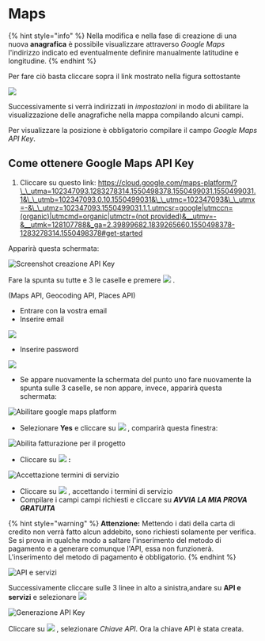 # Maps

{% hint style="info" %}
Nella modifica e nella fase di creazione di una nuova **anagrafica** è possibile visualizzare attraverso _Google Maps_ l'indirizzo indicato ed eventualmente definire manualmente latitudine e longitudine.
{% endhint %}

Per fare ciò basta cliccare sopra il link mostrato nella figura sottostante

![](https://firebasestorage.googleapis.com/v0/b/gitbook-x-prod.appspot.com/o/spaces%2F-LZJeLg23eVDvrCv74U7-887967055%2Fuploads%2FBRVHan5ta23dwqYu6Mgw%2Ffile.png?alt=media)

Successivamente si verrà indirizzati in _impostazioni_ in modo di abilitare la visualizzazione delle anagrafiche nella mappa compilando alcuni campi.

Per visualizzare la posizione è obbligatorio compilare il campo _Google Maps API Key_.

## Come ottenere Google Maps API Key

1. Cliccare su questo link: [https://cloud.google.com/maps-platform/?\_\_utma=102347093.1283278314.1550498378.1550499031.1550499031.1&\_\_utmb=102347093.0.10.1550499031&\_\_utmc=102347093&\_\_utmx=-&\_\_utmz=102347093.1550499031.1.1.utmcsr=google|utmccn=(organic)|utmcmd=organic|utmctr=(not provided)&\_\_utmv=-&\_\_utmk=128107788&\_ga=2.39899682.1839265660.1550498378-1283278314.1550498378#get-started](https://cloud.google.com/maps-platform/?\_\_utma=102347093.1283278314.1550498378.1550499031.1550499031.1&\_\_utmb=102347093.0.10.1550499031&\_\_utmc=102347093&\_\_utmx=-&\_\_utmz=102347093.1550499031.1.1.utmcsr=google%7Cutmccn=%28organic%29%7Cutmcmd=organic%7Cutmctr=%28not%20provided%29&\_\_utmv=-&\_\_utmk=128107788&\_ga=2.39899682.1839265660.1550498378-1283278314.1550498378#get-started)

Apparirà questa schermata:

![Screenshot creazione API Key](../../.gitbook/assets/GooglePlatform1.PNG)

Fare la spunta su tutte e 3 le caselle e premere ![](../../.gitbook/assets/Continua.PNG) .

(Maps API, Geocoding API, Places API)

* Entrare con la vostra email
* Inserire email

![](<../../.gitbook/assets/email (4) (4) (4) (4).PNG>)

* Inserire password

![](<../../.gitbook/assets/password (3).PNG>)

* Se appare nuovamente la schermata del punto uno fare nuovamente la spunta sulle 3 caselle, se non appare, invece, apparirà questa schermata:

![Abilitare google maps platform](../../.gitbook/assets/Progetto.PNG)

* Selezionare **Yes** e cliccare su ![](../../.gitbook/assets/next.PNG) , comparirà questa finestra:

![Abilita fatturazione per il progetto](../../.gitbook/assets/Fatturazione.PNG)

* Cliccare su ![](../../.gitbook/assets/Creaccountdifatturazione.PNG) **:**

![Accettazione termini di servizio](../../.gitbook/assets/1di2.PNG)

* Cliccare su ![](../../.gitbook/assets/AccettaEContinua.PNG) , accettando i termini di servizio
* Compilare i campi campi richiesti e cliccare su _**AVVIA LA MIA PROVA GRATUITA**_

{% hint style="warning" %}
**Attenzione:** Mettendo i dati della carta di credito non verrà fatto alcun addebito, sono richiesti solamente per verifica. Se si prova in qualche modo a saltare l'inserimento del metodo di pagamento e a generare comunque l'API, essa non funzionerà. L'inserimento del metodo di pagamento è obbligatorio.
{% endhint %}

![API e servizi](../../.gitbook/assets/ApiEServizi.PNG)

Successivamente cliccare sulle 3 linee in alto a sinistra,andare su **API e servizi** e selezionare ![](<../../.gitbook/assets/credenziali (1) (2) (1).PNG>)

![Generazione API Key](../../.gitbook/assets/ChiaveAPI.PNG)

Cliccare su ![](../../.gitbook/assets/CreaCredenziali.PNG) , selezionare _Chiave API_. Ora la chiave API è stata creata.
